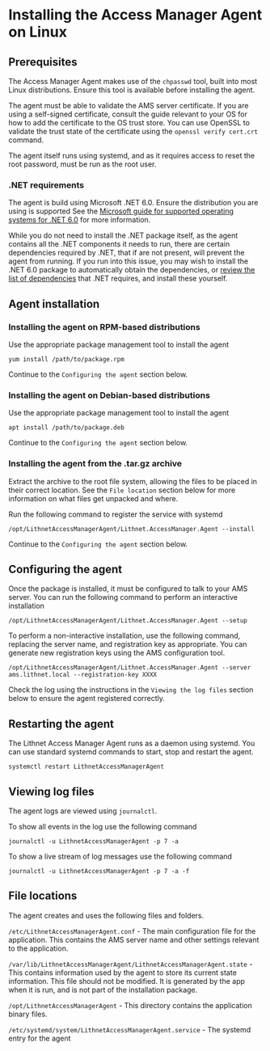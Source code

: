 # Installing the Access Manager Agent on Linux

## Prerequisites

The Access Manager Agent makes use of the `chpasswd` tool, built into most Linux distributions. Ensure this tool is available before installing the agent.

The agent must be able to validate the AMS server certificate. If you are using a self-signed certificate, consult the guide relevant to your OS for how to add the certificate to the OS trust store. You can use OpenSSL to validate the trust state of the certificate using the `openssl verify cert.crt` command.

The agent itself runs using systemd, and as it requires access to reset the root password, must be run as the root user.

### .NET requirements

The agent is build using Microsoft .NET 6.0. Ensure the distribution you are using is supported See the [Microsoft guide for supported operating systems for .NET 6.0](https://github.com/dotnet/core/blob/main/release-notes/6.0/supported-os.md) for more information.

While you do not need to install the .NET package itself, as the agent contains all the .NET components it needs to run, there are certain dependencies required by .NET, that if are not present, will prevent the agent from running. If you run into this issue, you may wish to install the .NET 6.0 package to automatically obtain the dependencies, or [review the list of dependencies](https://docs.microsoft.com/en-us/dotnet/core/install/linux-scripted-manual) that .NET requires, and install these yourself.

## Agent installation

### Installing the agent on RPM-based distributions

Use the appropriate package management tool to install the agent

```shell
yum install /path/to/package.rpm
```

Continue to the `Configuring the agent` section below.

### Installing the agent on Debian-based distributions

Use the appropriate package management tool to install the agent

```shell
apt install /path/to/package.deb
```

Continue to the `Configuring the agent` section below.

### Installing the agent from the .tar.gz archive

Extract the archive to the root file system, allowing the files to be placed in their correct location. See the `File location` section below for more information on what files get unpacked and where.

Run the following command to register the service with systemd

```shell
/opt/LithnetAccessManagerAgent/Lithnet.AccessManager.Agent --install
```

Continue to the `Configuring the agent` section below.

## Configuring the agent

Once the package is installed, it must be configured to talk to your AMS server. You can run the following command to perform an interactive installation

```shell
/opt/LithnetAccessManagerAgent/Lithnet.AccessManager.Agent --setup
```

To perform a non-interactive installation, use the following command, replacing the server name, and registration key as appropriate. You can generate new registration keys using the AMS configuration tool.

```shell
/opt/LithnetAccessManagerAgent/Lithnet.AccessManager.Agent --server ams.lithnet.local --registration-key XXXX
```

Check the log using the instructions in the `Viewing the log files` section below to ensure the agent registered correctly.

## Restarting the agent

The Lithnet Access Manager Agent runs as a daemon using systemd. You can use standard systemd commands to start, stop and restart the agent.

```shell
systemctl restart LithnetAccessManagerAgent
```

## Viewing log files

The agent logs are viewed using `journalctl`.

To show all events in the log use the following command

```shell
journalctl -u LithnetAccessManagerAgent -p 7 -a
```

To show a live stream of log messages use the following command

```shell
journalctl -u LithnetAccessManagerAgent -p 7 -a -f
```

## File locations

The agent creates and uses the following files and folders.

`/etc/LithnetAccessManagerAgent.conf` - The main configuration file for the application. This contains the AMS server name and other settings relevant to the application.

`/var/lib/LithnetAccessManagerAgent/LithnetAccessManagerAgent.state` - This contains information used by the agent to store its current state information. This file should not be modified. It is generated by the app when it is run, and is not part of the installation package.

`/opt/LithnetAccessManagerAgent` - This directory contains the application binary files.

`/etc/systemd/system/LithnetAccessManagerAgent.service` - The systemd entry for the agent
